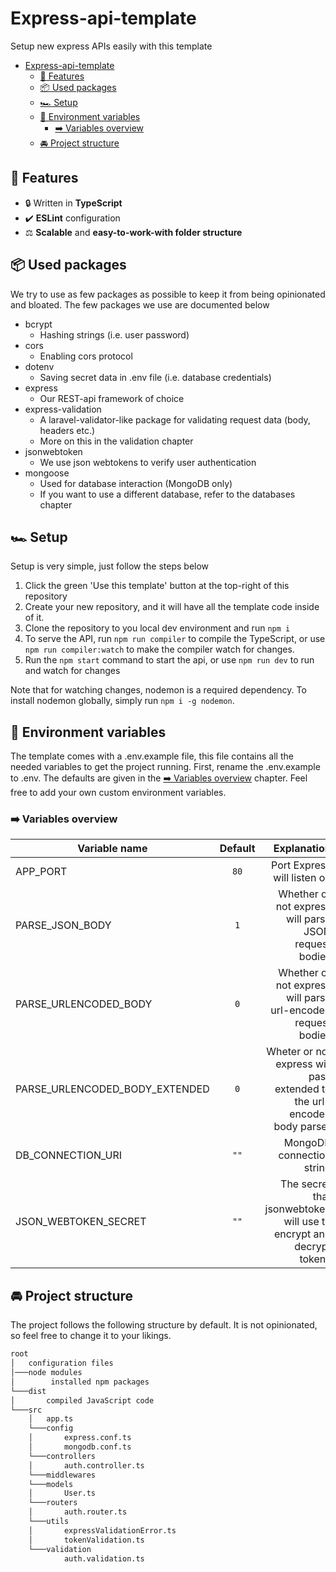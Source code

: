 # Express-api-template

Setup new express APIs easily with this template

- [Express-api-template](#express-api-template)
  - [💪 Features](#-features)
  - [📦 Used packages](#-used-packages)
  - [🏎️ Setup](#️-setup)
  - [🔑 Environment variables](#-environment-variables)
    - [➡️ Variables overview](#️-variables-overview)
  - [🚘 Project structure](#-project-structure)

## 💪 Features

- 🔒 Written in **TypeScript**
- ✔️ **ESLint** configuration
- ⚖️ **Scalable** and **easy-to-work-with folder structure**

## 📦 Used packages

We try to use as few packages as possible to keep it from being opinionated and bloated. The few packages we use are documented below

- bcrypt
  - Hashing strings (i.e. user password)
- cors
  - Enabling cors protocol
- dotenv
  - Saving secret data in .env file (i.e. database credentials)
- express
  - Our REST-api framework of choice
- express-validation
  - A laravel-validator-like package for validating request data (body, headers etc.)
  - More on this in the validation chapter
- jsonwebtoken
  - We use json webtokens to verify user authentication
- mongoose
  - Used for database interaction (MongoDB only)
  - If you want to use a different database, refer to the databases chapter

## 🏎️ Setup

Setup is very simple, just follow the steps below

1. Click the green 'Use this template' button at the top-right of this repository
2. Create your new repository, and it will have all the template code inside of it.
3. Clone the repository to you local dev environment and run `npm i`
4. To serve the API, run `npm run compiler` to compile the TypeScript, or use `npm run compiler:watch` to make the compiler watch for changes.
5. Run the `npm start` command to start the api, or use `npm run dev` to run and watch for changes

Note that for watching changes, nodemon is a required dependency. To install nodemon globally, simply run `npm i -g nodemon`.

## 🔑 Environment variables

The template comes with a .env.example file, this file contains all the needed variables to get the project running. First, rename the .env.example to .env. The defaults are given in the [➡️ Variables overview](#️-variables-overview) chapter. Feel free to add your own custom environment variables.

### ➡️ Variables overview

|Variable name|Default|Explanation|
|-|:-:|-:|
|APP_PORT|`80`|Port Express will listen on|
|PARSE_JSON_BODY|`1`|Whether or not express will parse JSON request bodies|
|PARSE_URLENCODED_BODY|`0`|Whether or not express will parse url-encoded request bodies|
|PARSE_URLENCODED_BODY_EXTENDED|`0`|Wheter or not express will pass extended to the url-encoded body parser|
|DB_CONNECTION_URI|`""`|MongoDB connection string|
|JSON_WEBTOKEN_SECRET|`""`|The secret that jsonwebtoken will use to encrypt and decrypt tokens|

## 🚘 Project structure

The project follows the following structure by default. It is not opinionated, so feel free to change it to your likings.

```md
root
│   configuration files
│───node modules
│        installed npm packages
└───dist
│       compiled JavaScript code
└───src
    │   app.ts
    └───config
    │       express.conf.ts
    │       mongodb.conf.ts
    └───controllers
    │       auth.controller.ts
    └───middlewares
    └───models
    │       User.ts
    └───routers
    │       auth.router.ts
    └───utils
    │       expressValidationError.ts
    │       tokenValidation.ts
    └───validation
            auth.validation.ts
```
